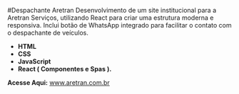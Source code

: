 #Despachante Aretran Desenvolvimento de um site institucional para a Aretran Serviços, utilizando React para criar uma estrutura moderna e responsiva. Inclui botão de WhatsApp integrado para facilitar o contato com o despachante de veículos.

* **HTML**
* **CSS**
* **JavaScript**
* **React ( Componentes e Spas ).**

**Acesse Aqui:**
www.aretran.com.br
